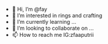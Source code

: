 - 👋 Hi, I’m @fay
- 👀 I’m interested in rings and crafting
- 🌱 I’m currently learning ...
- 💞️ I’m looking to collaborate on ...
- 📫 How to reach me IG:zfaaputrii

<!---
fay/fay is a ✨ special ✨ repository because its `README.md` (this file) appears on your GitHub profile.
You can click the Preview link to take a look at your changes.
--->
